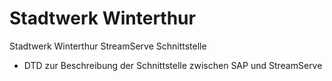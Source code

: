 # Stadtwerk Winterthur
Stadtwerk Winterthur StreamServe Schnittstelle

* DTD zur Beschreibung der Schnittstelle zwischen SAP und StreamServe
